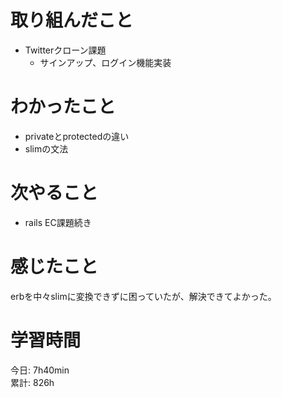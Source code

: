 # 取り組んだこと       
- Twitterクローン課題
  - サインアップ、ログイン機能実装  
# わかったこと  
- privateとprotectedの違い
- slimの文法  
# 次やること  
- rails EC課題続き
# 感じたこと 
erbを中々slimに変換できずに困っていたが、解決できてよかった。  
# 学習時間 
今日: 7h40min    
累計: 826h
